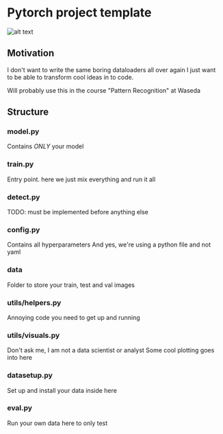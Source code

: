 # Pytorch project template 

![alt text](https://external-content.duckduckgo.com/iu/?u=https%3A%2F%2Fadityassrana.github.io%2Fblog%2Fimages%2Fcopied_from_nb%2Fimages%2Fmeme2.png&f=1&nofb=1&ipt=c660ae09b7a4e4e30eb266059751d9b9a52fbc0d95a3d04a63435fa7ae7d8965&ipo=images)



## Motivation

I don't want to write the same boring dataloaders all over again
I just want to be able to transform cool ideas in to code. 

Will probably use this in the course "Pattern Recognition" at Waseda 

## Structure

### model.py

Contains *ONLY* your model


### train.py

Entry point. here we just mix everything and run it all 


### detect.py

TODO: must be implemented before anything else 

### config.py

Contains all hyperparameters
And yes, we're using a python file and not yaml 

### data 

Folder to store your train, test and val images

### utils/helpers.py

Annoying code you need to get up and running

### utils/visuals.py

Don't ask me, I am not a data scientist or analyst
Some cool plotting goes into here 

### datasetup.py

Set up and install your data inside here

### eval.py

Run your own data here to only test
